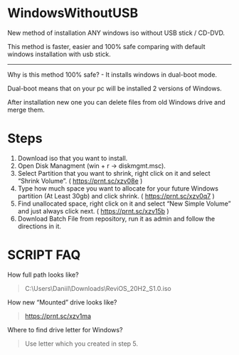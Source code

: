 # WindowsWithoutUSB
New method of installation ANY windows iso without USB stick / CD-DVD.


This method is faster, easier and 100% safe comparing with default windows installation with usb stick.

___

Why is this method 100% safe? - It installs windows in dual-boot mode.

Dual-boot means that on your pc will be installed 2 versions of Windows.

After installation new one you can delete files from old Windows drive and merge them.

Steps
=====


1. Download iso that you want to install.
2. Open Disk Managment (win + r -> diskmgmt.msc).
3. Select Partition that you want to shrink, right click on it and select “Shrink Volume”. ( https://prnt.sc/xzv08e )
4. Type how much space you want to allocate for your future Windows partition (At Least 30gb) and click shrink. ( https://prnt.sc/xzv0q7 )
5. Find unallocated space, right click on it and select “New Simple Volume” and just always click next. ( https://prnt.sc/xzv15b )
6. Download Batch File from repository,  run it as admin and follow the directions in it.


SCRIPT FAQ
==========

How full path looks like?
> C:\Users\Daniil\Downloads\ReviOS_20H2_S1.0.iso

How new “Mounted” drive looks like?
> https://prnt.sc/xzv1ma

Where to find drive letter for Windows? 
> Use letter which you created in step 5.
